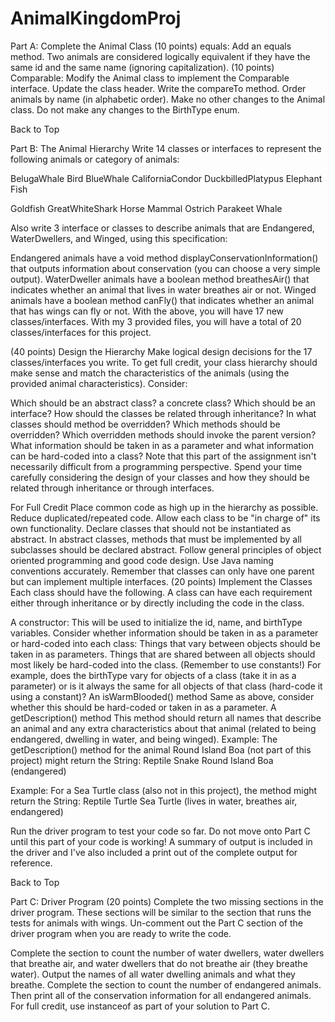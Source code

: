 # AnimalKingdomProj

Part A: Complete the Animal Class
(10 points) equals: Add an equals method.
Two animals are considered logically equivalent if they have the same id and the same name (ignoring capitalization).
(10 points) Comparable: Modify the Animal class to implement the Comparable interface.
Update the class header.
Write the compareTo method.
Order animals by name (in alphabetic order).
Make no other changes to the Animal class. Do not make any changes to the BirthType enum.

Back to Top

Part B: The Animal Hierarchy
Write 14 classes or interfaces to represent the following animals or category of animals:

BelugaWhale    Bird    BlueWhale    CaliforniaCondor    DuckbilledPlatypus    Elephant    Fish

Goldfish    GreatWhiteShark    Horse    Mammal    Ostrich    Parakeet    Whale

Also write 3 interface or classes to describe animals that are Endangered, WaterDwellers, and Winged, using this specification:

Endangered animals have a void method displayConservationInformation() that outputs information about conservation (you can choose a very simple output).
WaterDweller animals have a boolean method breathesAir() that indicates whether an animal that lives in water breathes air or not.
Winged animals have a boolean method canFly() that indicates whether an animal that has wings can fly or not.
With the above, you will have 17 new classes/interfaces. With my 3 provided files, you will have a total of 20 classes/interfaces for this project.

(40 points) Design the Hierarchy
Make logical design decisions for the 17 classes/interfaces you write. To get full credit, your class hierarchy should make sense and match the characteristics of the animals (using the provided animal characteristics). Consider:

Which should be an abstract class? a concrete class?
Which should be an interface?
How should the classes be related through inheritance?
In what classes should method be overridden?
Which methods should be overridden?
Which overridden methods should invoke the parent version?
What information should be taken in as a parameter and what information can be hard-coded into a class?
Note that this part of the assignment isn't necessarily difficult from a programming perspective. Spend your time carefully considering the design of your classes and how they should be related through inheritance or through interfaces.

For Full Credit
Place common code as high up in the hierarchy as possible.
Reduce duplicated/repeated code.
Allow each class to be "in charge of" its own functionality.
Declare classes that should not be instantiated as abstract.
In abstract classes, methods that must be implemented by all subclasses should be declared abstract.
Follow general principles of object oriented programming and good code design.
Use Java naming conventions accurately. 
Remember that classes can only have one parent but can implement multiple interfaces.
(20 points) Implement the Classes
Each class should have the following. A class can have each requirement either through inheritance or by directly including the code in the class.

A constructor: This will be used to initialize the id, name, and birthType variables.
Consider whether information should be taken in as a parameter or hard-coded into each class:
Things that vary between objects should be taken in as parameters.
Things that are shared between all objects should most likely be hard-coded into the class. (Remember to use constants!)
For example, does the birthType vary for objects of a class (take it in as a parameter) or is it always the same for all objects of that class (hard-code it using a constant)?
An isWarmBlooded() method
Same as above, consider whether this should be hard-coded or taken in as a parameter.
A getDescription() method
This method should return all names that describe an animal and any extra characteristics about that animal (related to being endangered, dwelling in water, and being winged).
Example: The getDescription() method for the animal Round Island Boa (not part of this project) might return the String:
Reptile     Snake     Round Island Boa     (endangered)

Example: For a Sea Turtle class (also not in this project), the method might return the String:
Reptile     Turtle     Sea Turtle     (lives in water, breathes air, endangered)

Run the driver program to test your code so far. Do not move onto Part C until this part of your code is working! A summary of output is included in the driver and I've also included a print out of the complete output for reference.

Back to Top

Part C: Driver Program
(20 points) Complete the two missing sections in the driver program. These sections will be similar to the section that runs the tests for animals with wings. Un-comment out the Part C section of the driver program when you are ready to write the code.

Complete the section to count the number of water dwellers, water dwellers that breathe air, and water dwellers that do not breathe air (they breathe water). Output the names of all water dwelling animals and what they breathe.
Complete the section to count the number of endangered animals. Then print all of the conservation information for all endangered animals.
For full credit, use instanceof as part of your solution to Part C.

